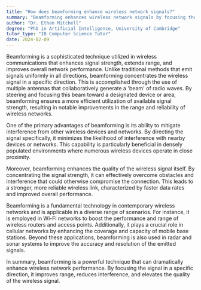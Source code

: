 ```yaml
---
title: "How does beamforming enhance wireless network signals?"
summary: "Beamforming enhances wireless network signals by focusing the signal strength in a specific direction, improving range and reducing interference."
author: "Dr. Ethan Mitchell"
degree: "PhD in Artificial Intelligence, University of Cambridge"
tutor_type: "IB Computer Science Tutor"
date: 2024-02-09
---
```


Beamforming is a sophisticated technique utilized in wireless communications that enhances signal strength, extends range, and improves overall network performance. Unlike traditional methods that emit signals uniformly in all directions, beamforming concentrates the wireless signal in a specific direction. This is accomplished through the use of multiple antennas that collaboratively generate a 'beam' of radio waves. By steering and focusing this beam toward a designated device or area, beamforming ensures a more efficient utilization of available signal strength, resulting in notable improvements in the range and reliability of wireless networks.

One of the primary advantages of beamforming is its ability to mitigate interference from other wireless devices and networks. By directing the signal specifically, it minimizes the likelihood of interference with nearby devices or networks. This capability is particularly beneficial in densely populated environments where numerous wireless devices operate in close proximity.

Moreover, beamforming enhances the quality of the wireless signal itself. By concentrating the signal strength, it can effectively overcome obstacles and interference that could otherwise compromise the connection. This leads to a stronger, more reliable wireless link, characterized by faster data rates and improved overall performance.

Beamforming is a fundamental technology in contemporary wireless networks and is applicable in a diverse range of scenarios. For instance, it is employed in Wi-Fi networks to boost the performance and range of wireless routers and access points. Additionally, it plays a crucial role in cellular networks by enhancing the coverage and capacity of mobile base stations. Beyond these applications, beamforming is also used in radar and sonar systems to improve the accuracy and resolution of the emitted signals.

In summary, beamforming is a powerful technique that can dramatically enhance wireless network performance. By focusing the signal in a specific direction, it improves range, reduces interference, and elevates the quality of the wireless signal.
    
